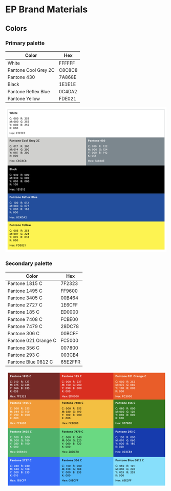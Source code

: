 # EP Brand Materials



## Colors


### Primary palette


| Color               | Hex    | 
|---------------------|--------|
|White                | FFFFFF |
|Pantone Cool Grey 2C | C8C8C8 |
|Pantone 430          | 7A868E |
|Black                | 1E1E1E |
|Pantone Reflex Blue  | 0C4DA2 |
|Pantone Yellow       | FDE021 |

![image-20230109080528012](img/README/image-20230109080528012.png)

### Secondary palette

| Color                 | Hex    | 
|-----------------------|--------|
| Pantone 1815 C        | 7F2323 |
| Pantone 1495 C        | FF9600 |
| Pantone 3405 C        | 00B464 |
| Pantone 2727 C        | 1E6CFF |
| Pantone 185 C         | ED0000 |
| Pantone 7408 C        | FCBE00 |
| Pantone 7479 C        | 28DC78 |
| Pantone 306 C         | 00BCFF |
| Pantone 021 Orange C  | FC5000 |
| Pantone 356 C         | 007800 |
| Pantone 293 C         | 003CB4 |
| Pantone Blue 0812 C   | 65E2FFR |

![image-20230109080508839](img/README/image-20230109080508839.png)
